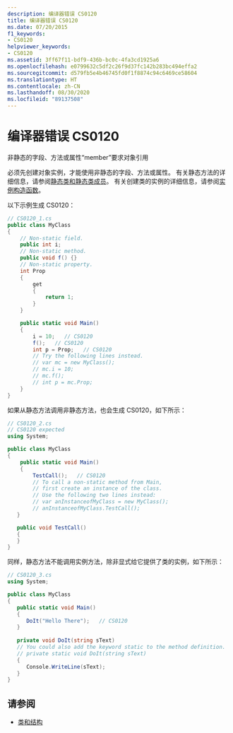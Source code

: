 ```yaml
---
description: 编译器错误 CS0120
title: 编译器错误 CS0120
ms.date: 07/20/2015
f1_keywords:
- CS0120
helpviewer_keywords:
- CS0120
ms.assetid: 3ff67f11-bdf9-436b-bc0c-4fa3cd1925a6
ms.openlocfilehash: e0799632c5df2c26f9d37fc142b283bc494effa2
ms.sourcegitcommit: d579fb5e4b46745fd0f1f8874c94c6469ce58604
ms.translationtype: HT
ms.contentlocale: zh-CN
ms.lasthandoff: 08/30/2020
ms.locfileid: "89137508"
---
```

# <a name="compiler-error-cs0120"></a>编译器错误 CS0120

非静态的字段、方法或属性“member”要求对象引用

 必须先创建对象实例，才能使用非静态的字段、方法或属性。 有关静态方法的详细信息，请参阅[静态类和静态类成员](../../programming-guide/classes-and-structs/static-classes-and-static-class-members.md)。 有关创建类的实例的详细信息，请参阅[实例构造函数](../../programming-guide/classes-and-structs/instance-constructors.md)。

 以下示例生成 CS0120：

```csharp
// CS0120_1.cs
public class MyClass
{
    // Non-static field.
    public int i;
    // Non-static method.
    public void f() {}
    // Non-static property.
    int Prop
    {
        get
        {
            return 1;
        }
    }

    public static void Main()
    {
        i = 10;   // CS0120
        f();   // CS0120
        int p = Prop;   // CS0120
        // Try the following lines instead.
        // var mc = new MyClass();
        // mc.i = 10;
        // mc.f();
        // int p = mc.Prop;
    }
}
```

 如果从静态方法调用非静态方法，也会生成 CS0120，如下所示：

```csharp
// CS0120_2.cs
// CS0120 expected
using System;

public class MyClass
{
    public static void Main()  
    {  
        TestCall();   // CS0120
        // To call a non-static method from Main,
        // first create an instance of the class.
        // Use the following two lines instead:
        // var anInstanceofMyClass = new MyClass();
        // anInstanceofMyClass.TestCall();
   }

   public void TestCall()
   {
   }
}
```

 同样，静态方法不能调用实例方法，除非显式给它提供了类的实例，如下所示：

```csharp
// CS0120_3.cs
using System;

public class MyClass
{
   public static void Main()
   {
      DoIt("Hello There");   // CS0120
   }
  
   private void DoIt(string sText)
   // You could also add the keyword static to the method definition.
   // private static void DoIt(string sText)
   {
      Console.WriteLine(sText);
   }
}
```

## <a name="see-also"></a>请参阅

- [类和结构](../../programming-guide/classes-and-structs/index.md)
